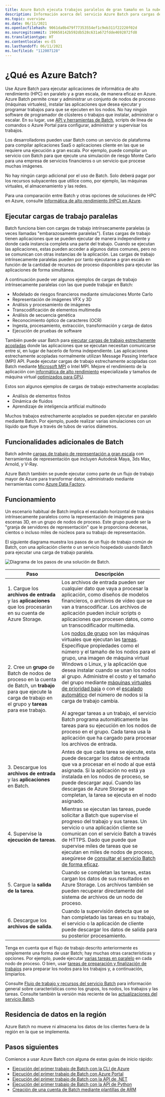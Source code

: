 ```yaml
---
title: Azure Batch ejecuta trabajos paralelos de gran tamaño en la nube
description: Información acerca del servicio Azure Batch para cargas de trabajo HPC y paralelas a gran escala
ms.topic: overview
ms.date: 06/11/2021
ms.openlocfilehash: 9061da0b479f77353554ef1c9eb311f22220f02d
ms.sourcegitcommit: 190658142b592db528c631a672fdde4692872fd8
ms.translationtype: HT
ms.contentlocale: es-ES
ms.lasthandoff: 06/11/2021
ms.locfileid: "112007128"
---
```

# <a name="what-is-azure-batch"></a>¿Qué es Azure Batch?

Use Azure Batch para ejecutar aplicaciones de informática de alto rendimiento (HPC) en paralelo y a gran escala, de manera eficaz en Azure. Azure Batch permite crear y administrar un conjunto de nodos de proceso (máquinas virtuales), instalar las aplicaciones que desea ejecutar y programar trabajos para que se ejecuten en los nodos. No hay ningún software de programador de clústeres o trabajos que instalar, administrar o escalar. En su lugar, use [API y herramientas de Batch](batch-apis-tools.md), scripts de línea de comandos o Azure Portal para configurar, administrar y supervisar los trabajos.

Los desarrolladores pueden usar Batch como un servicio de plataforma para compilar aplicaciones SaaS o aplicaciones cliente en las que se requiere una ejecución a gran escala. Por ejemplo, puede compilar un servicio con Batch para que ejecute una simulación de riesgo Monte Carlo para una empresa de servicios financieros o un servicio que procese muchas imágenes.

No hay ningún cargo adicional por el uso de Batch. Solo deberá pagar por los recursos subyacentes que utilice como, por ejemplo, las máquinas virtuales, el almacenamiento y las redes.

Para una comparación entre Batch y otras opciones de soluciones de HPC en Azure, consulte [Informática de alto rendimiento (HPC) en Azure](/azure/architecture/topics/high-performance-computing/).

## <a name="run-parallel-workloads"></a>Ejecutar cargas de trabajo paralelas

Batch funciona bien con cargas de trabajo intrínsecamente paralelas (a veces llamadas "embarazosamente paralelas"). Estas cargas de trabajo tienen aplicaciones que se pueden ejecutar de manera independiente y donde cada instancia completa una parte del trabajo. Cuando se ejecutan las aplicaciones, estas pueden acceder a algunos datos comunes, pero no se comunican con otras instancias de la aplicación. Las cargas de trabajo intrínsecamente paralelas pueden por tanto ejecutarse a gran escala en función de la cantidad de recursos de proceso disponibles para ejecutar las aplicaciones de forma simultánea.

A continuación puede ver algunos ejemplos de cargas de trabajo intrínsecamente paralelas con las que puede trabajar en Batch:

- Modelado de riesgos financieros mediante simulaciones Monte Carlo
- Representación de imágenes VFX y 3D
- Análisis y procesamiento de imágenes
- Transcodificación de elementos multimedia
- Análisis de secuencia genética
- Reconocimiento óptico de caracteres (OCR)
- Ingesta, procesamiento, extracción, transformación y carga de datos
- Ejecución de pruebas de software

También puede usar Batch para [ejecutar cargas de trabajo estrechamente acopladas](batch-mpi.md) donde las aplicaciones que se ejecutan necesitan comunicarse entre sí, en lugar de hacerlo de forma independiente. Las aplicaciones estrechamente acopladas normalmente utilizan Message Passing Interface (MPI) API. Puede ejecutar cargas de trabajo estrechamente acopladas con Batch mediante [Microsoft MPI](/message-passing-interface/microsoft-mpi) o Intel MPI. Mejore el rendimiento de la aplicación con [informática de alto rendimiento](../virtual-machines/sizes-hpc.md) especializada y tamaños de máquina virtual [optimizados para GPU](../virtual-machines/sizes-gpu.md).

Estos son algunos ejemplos de cargas de trabajo estrechamente acopladas:

- Análisis de elementos finitos
- Dinámica de fluidos
- Aprendizaje de inteligencia artificial multinodo

Muchos trabajos estrechamente acoplados se pueden ejecutar en paralelo mediante Batch. Por ejemplo, puede realizar varias simulaciones con un líquido que fluye a través de tubos de varios diámetros.

## <a name="additional-batch-capabilities"></a>Funcionalidades adicionales de Batch

Batch admite [cargas de trabajo de representación a gran escala](batch-rendering-service.md) con herramientas de representación que incluyen Autodesk Maya, 3ds Max, Arnold, y V-Ray. 

Azure Batch también se puede ejecutar como parte de un flujo de trabajo mayor de Azure para transformar datos, administrado mediante herramientas como [Azure Data Factory](../data-factory/transform-data-using-dotnet-custom-activity.md).

## <a name="how-it-works"></a>Funcionamiento

Un escenario habitual de Batch implica el escalado horizontal de trabajos intrínsecamente paralelos como la representación de imágenes para escenas 3D, en un grupo de nodos de proceso. Este grupo puede ser la "granja de servidores de representación" que le proporciona decenas, cientos o incluso miles de núcleos para su trabajo de representación.

El siguiente diagrama muestra los pasos de un flujo de trabajo común de Batch, con una aplicación cliente o un servicio hospedado usando Batch para ejecutar una carga de trabajo paralela.

![Diagrama de los pasos de una solución de Batch.](./media/batch-technical-overview/tech_overview_03.png)

|Paso  |Descripción  |
|---------|---------|
|1.  Cargue los **archivos de entrada** y las **aplicaciones** que los procesarán en su cuenta de Azure Storage.     |Los archivos de entrada pueden ser cualquier dato que vaya a procesar la aplicación, como diseños de modelos financieros, o archivos de vídeo que se van a transcodificar. Los archivos de aplicación pueden incluir scripts o aplicaciones que procesen datos, como un transcodificador multimedia.|
|2.  Cree un **grupo** de Batch de nodos de proceso en la cuenta de Batch, un **trabajo** para que ejecute la carga de trabajo en el grupo y **tareas** para ese trabajo.     | Los [nodos de grupo](nodes-and-pools.md) son las máquinas virtuales que ejecutan las [tareas](jobs-and-tasks.md). Especifique propiedades como el número y el tamaño de los nodos para el grupo, una imagen de máquina virtual Windows o Linux, y la aplicación que desea instalar cuando se unan los nodos al grupo. Administre el costo y el tamaño del grupo mediante [máquinas virtuales de prioridad baja](batch-low-pri-vms.md) o con el [escalado automático](batch-automatic-scaling.md) del número de nodos si la carga de trabajo cambia. <br/><br/>Al agregar tareas a un trabajo, el servicio Batch programa automáticamente las tareas para su ejecución en los nodos de proceso en el grupo. Cada tarea usa la aplicación que ha cargado para procesar los archivos de entrada. |
|3.  Descargue los **archivos de entrada** y las **aplicaciones** en Batch.     |Antes de que cada tarea se ejecute, esta puede descargar los datos de entrada que va a procesar en el nodo al que está asignada. Si la aplicación no está ya instalada en los nodos de proceso, se puede descargar aquí. Cuando las descargas de Azure Storage se completan, la tarea se ejecuta en el nodo asignado.|
|4.  Supervise la **ejecución de tareas**.     |Mientras se ejecutan las tareas, puede solicitar a Batch que supervise el progreso del trabajo y sus tareas. Un servicio o una aplicación cliente se comunican con el servicio Batch a través de HTTPS. Dado que puede que supervise miles de tareas que se ejecutan en miles de nodos de proceso, asegúrese de [consultar el servicio Batch de forma eficaz](batch-efficient-list-queries.md).|
|5.  Cargue la **salida de la tarea**.     |Cuando se completan las tareas, estas cargan los datos de sus resultados en Azure Storage. Los archivos también se pueden recuperar directamente del sistema de archivos de un nodo de proceso.|
|6.  Descargue los **archivos de salida**.     |Cuando la supervisión detecta que se han completado las tareas en su trabajo, el servicio o la aplicación de cliente puede descargar los datos de salida para su posterior procesamiento.|

Tenga en cuenta que el flujo de trabajo descrito anteriormente es simplemente una forma de usar Batch; hay muchas otras características y opciones. Por ejemplo, puede ejecutar [varias tareas en paralelo](batch-parallel-node-tasks.md) en cada nodo de proceso. O bien, usar [tareas de preparación y finalización de trabajos](batch-job-prep-release.md) para preparar los nodos para los trabajos y, a continuación, limpiarlos.

Consulte [Flujo de trabajo y recursos del servicio Batch](batch-service-workflow-features.md) para información general sobre características como los grupos, los nodos, los trabajos y las tareas. Consulte también la versión más reciente de las [actualizaciones del servicio Batch](https://azure.microsoft.com/updates/?product=batch).

## <a name="in-region-data-residency"></a>Residencia de datos en la región

Azure Batch no mueve ni almacena los datos de los clientes fuera de la región en la que se implementa. 

## <a name="next-steps"></a>Pasos siguientes

Comience a usar Azure Batch con alguna de estas guías de inicio rápido:

- [Ejecución del primer trabajo de Batch con la CLI de Azure](quick-create-cli.md)
- [Ejecución del primer trabajo de Batch con Azure Portal](quick-create-portal.md)
- [Ejecución del primer trabajo de Batch con la API de .NET](quick-run-dotnet.md)
- [Ejecución del primer trabajo de Batch con la API de Python](quick-run-python.md)
- [Creación de una cuenta de Batch mediante plantillas de ARM](quick-create-template.md)
